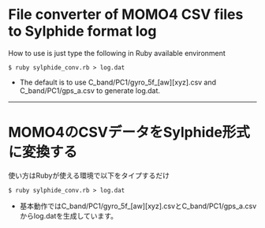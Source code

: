 File converter of MOMO4 CSV files to Sylphide format log
=============

How to use is just type the following in Ruby available environment

```shell
$ ruby sylphide_conv.rb > log.dat
```

* The default is to use C_band/PC1/gyro_5f_[aw][xyz].csv and C_band/PC1/gps_a.csv to generate log.dat.

-------------

MOMO4のCSVデータをSylphide形式に変換する
=============

使い方はRubyが使える環境で以下をタイプするだけ

```shell
$ ruby sylphide_conv.rb > log.dat
```

* 基本動作ではC_band/PC1/gyro_5f_[aw][xyz].csvとC_band/PC1/gps_a.csvからlog.datを生成しています。
